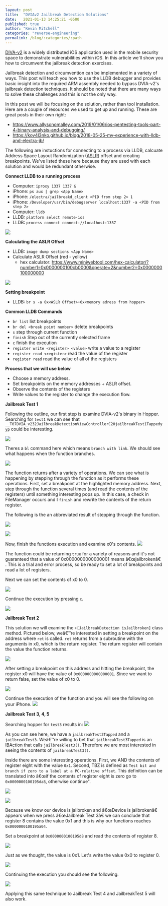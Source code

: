 ```yaml
---
layout: post
title:  "DVIAv2 Jailbreak Detection Solutions"
date:   2021-01-13 14:25:21 -0500
published: true
author: "Kevin Mitchell"
categories: "reverse-engineering"
permalink: /blog/:categories/:path
---
```

[DIVA-v2](https://github.com/prateek147/DVIA-v2) is a widely distributed iOS application used in the mobile security space to demonstrate vulnerabilities within iOS. In this article we'll show you how to circumvent the jailbreak detection exercises. 

Jailbreak detection and circumvention can be implemented in a variety of ways. This post will teach you how to use the LLDB debugger and provides basic insight into the required ARM assembly needed to bypass DVIA-v2's jailbreak detection techniques. It should be noted that there are many ways to solve these challenges and this is not the only way.

In this post we will be focusing on the solution, rather than tool installation. Here are a couple of resources we used to get up and running. These are great posts in their own right:
- https://www.allysonomalley.com/2019/01/06/ios-pentesting-tools-part-4-binary-analysis-and-debugging/
- https://kov4l3nko.github.io/blog/2018-05-25-my-experience-with-lldb-and-electra-jb/

The following are instuctions for connecting to a process via LLDB, calcuate Address Space Layout Randomization ([ASLR](https://en.wikipedia.org/wiki/Address_space_layout_randomization)) offset and creating breakpoints. We've listed these here because they are used with each solution and would be redundant otherwise.  

**Connect LLDB to a running process**
- Computer: `iproxy 1337 1337 &`
- iPhone: `ps aux | grep <App Name>`
- iPhone: `/electra/jailbreakd_client <PID from step 2> 1`
- iPhone: `/Developer/usr/bin/debugserver localhost:1337 -a <PID from step 2>`
- Computer: `lldb` 
- LLDB: `platform select remote-ios`
- LLDB: `process connect connect://localhost:1337`

![](https://citadelsh.s3.amazonaws.com/prod/posts/images/c9d31369-d74f-5da6-bd81-2166e8536ac5.png)

**Calculating the ASLR Offset**
- LLDB: `image dump sections <App Name>`
- Calculate ASLR Offset (red - yellow)
    - hex calculator: https://www.miniwebtool.com/hex-calculator/?number1=0x0000000100cb0000&operate=2&number2=0x0000000100000000

![](https://citadelsh.s3.amazonaws.com/prod/posts/images/c916258c-5c98-54ab-8287-e599e86e80e1.png)

**Setting breakpoint**
- LLDB: `br s -a 0x<ASLR Offset>+0x<memory adress from hopper>`

**Common LLDB Commands**
- `br list` list breakpoints
- `br del <break point number>` delete breakpoints
- `s` step through current function 
- `finish` Step out of the currently selected frame
- `c` finish the execution 
- `register write <register> <value>` write a value to a register
- `register read <register>` read the value of the register 
- `register read` read the value of all of the registers 

**Process that we will use below**
- Choose a memory address.
- Set breakpoints on the memory addresses + ASLR offset. 
- Observe the contents of the registers 
- Write values to the register to change the execution flow.  

**Jailbreak Test 1**

Following the outline, our first step is examine DVIA-v2's binary in Hopper.  Searching for `test1` we can see that `__T07DVIA_v232JailbreakDetectionViewControllerC20jailbreakTest1Tappedyyp` could be interesting. 

![](https://citadelsh.s3.amazonaws.com/prod/posts/images/f7b49a8c-ab5a-5e0d-9c6b-35da08b6eb83.tiff)

Theres a `bl` command here which means `branch with link`. We should see what happens when the function branches. 

![](https://citadelsh.s3.amazonaws.com/prod/posts/images/e5a77949-dd0f-5f47-bbaa-2bf5d71223dd.tiff)

The function returns after a variety of operations. We can see what is happening by stepping through the function as it performs these operations. First, set a breakpoint at the highlighted memory address. Next, step through the function several times (and read the contents of the registers) until something interesting pops up. In this case, a check in FileManager occurs and I `finish` and rewrite the contents of the return register. 

The following is the an abbreviated result of stepping through the function. 

![](https://citadelsh.s3.amazonaws.com/prod/posts/images/088f6f70-da1c-5d61-bec1-c4dca6f6721f.tiff)

![](https://citadelsh.s3.amazonaws.com/prod/posts/images/7711a4ec-e7ac-57b5-bcf6-4346ea077fd6.tiff)

Now, finish the functions execution and examine x0's contents.
![](https://citadelsh.s3.amazonaws.com/prod/posts/images/2f0dd6ea-2b92-5f8e-be23-df225de80df6.tiff)

The function could be returning `true` for a variety of reasons and it's not guaranteed that a value of 0x0000000000000001 means â€œjailbrokenâ€ .  This is a trial and error process, so be ready to set a lot of breakpoints and read a lot of registers. 

Next we can set the contents of x0 to 0.

![](https://citadelsh.s3.amazonaws.com/prod/posts/images/14aca4a4-ee94-5285-9640-a1f3da2635fc.tiff)

Continue the execution by pressing `c`. 

![](https://citadelsh.s3.amazonaws.com/prod/posts/images/c9f375fc-a68b-51fa-ab49-e40dfb5e6069.jpeg)

**Jailbreak Test 2**

This solution we will examine the `+[JailbreakDetection isJailbroken]` class method. Pictured below, weâ€™re interested in setting a breakpoint on the address where `ret` is called. `ret` returns from a subroutine with the arguments in x0, which is the return register. The return register will contain the value the function returns.

![](https://citadelsh.s3.amazonaws.com/prod/posts/images/4b454a08-394b-5423-89cd-c45a9ff613df.png)

After setting a breakpoint on this address and hitting the breakpoint, the register x0 will have the value of `0x0000000000000001`. Since we want to return false, set the value of x0 to 0. 

![](https://citadelsh.s3.amazonaws.com/prod/posts/images/bcbf42dd-4dda-5694-941e-fe5af9fe7ea6.tiff)

Continue the execution of the function and you will see the following on your iPhone.
![](https://citadelsh.s3.amazonaws.com/prod/posts/images/68602c71-2858-5372-8670-9652fbe7ea1b.jpeg)

**Jailbreak Test 3, 4, 5**

Searching hopper for `test3` results in: 
![](https://citadelsh.s3.amazonaws.com/prod/posts/images/1726d143-66bb-52c0-8d0f-c7356395d424.tiff)

As you can see here, we have a `jailbreakTest3Tapped` and a `jailbreakTest3`. Weâ€™re willing to bet that `jailbreakTest3Tapped` is an IBAction that calls `jailbreakTest3()`. Therefore we are most interested in seeing the contents of `jailbreakTest3()`. 

Inside there are some interesting operations. First, we AND the contents of register eight with the value `0x1`. Second, TBZ is defined as `Test bit and branch if zero to a label at a PC-relative offset`. This definition can be translated into â€œif the contents of register eight is zero go to `0x0000000100195da8`, otherwise continue". 

![](https://citadelsh.s3.amazonaws.com/prod/posts/images/78b2a3da-ce7c-5b53-a5dd-6488d5e4ecf2.tiff)

![](https://citadelsh.s3.amazonaws.com/prod/posts/images/2b502faa-4006-5d7e-ad24-780223f043e0.tiff)

Because we know our device is jailbroken and â€œDevice is jailbrokenâ€  appears when we press â€œJailbreak Test 3â€  we can conclude that register 8 contains the value 0x1 and this is why our functions reaches `0x0000000100195a04`. 

Set a breakpoint at `0x0000000100195d8` and read the contents of register 8.

![](https://citadelsh.s3.amazonaws.com/prod/posts/images/b7bb15c1-def7-5ad8-a1ef-210a30e4692f.tiff)

Just as we thought, the value is 0x1. Let's write the value 0x0 to register 0. 

![](https://citadelsh.s3.amazonaws.com/prod/posts/images/7221049f-6849-5570-a520-d49bb41a9873.tiff)

Continuing the execution you should see the following.

![](https://citadelsh.s3.amazonaws.com/prod/posts/images/aa3f65de-3813-5231-94dd-69466a6ab7c8.jpeg)

Applying this same technique to Jailbreak Test 4 and JailbreakTest 5 will also work. 
